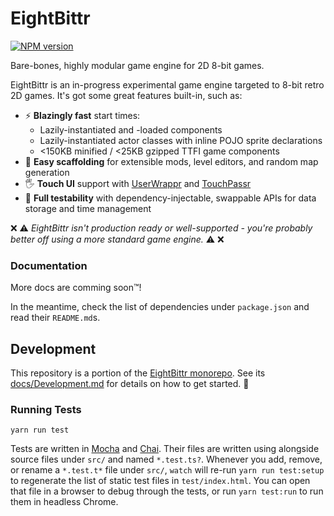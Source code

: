 <!-- Top -->
# EightBittr

[![NPM version](https://badge.fury.io/js/eightbittr.svg)](http://badge.fury.io/js/eightbittr)

Bare-bones, highly modular game engine for 2D 8-bit games.
<!-- /Top -->

EightBittr is an in-progress experimental game engine targeted to 8-bit retro 2D games.
It's got some great features built-in, such as:

-   ⚡ **Blazingly fast** start times:
    -   Lazily-instantiated and -loaded components
    -   Lazily-instantiated actor classes with inline POJO sprite declarations
    -   <150KB minified / <25KB gzipped TTFI game components
-   🔧 **Easy scaffolding** for extensible mods, level editors, and random map generation
-   🖐 **Touch UI** support with [UserWrappr](https://github.com/FullScreenShenanigans/UserWrappr) and [TouchPassr](https://github.com/FullScreenShenanigans/TouchPassr)
-   💉 **Full testability** with dependency-injectable, swappable APIs for data storage and time management

❌ ⚠ _EightBittr isn't production ready or well-supported - you're probably better off using a more standard game engine._ ⚠ ❌

### Documentation

More docs are comming soon™️!

In the meantime, check the list of dependencies under `package.json` and read their `README.md`s.

<!-- Development -->
## Development

This repository is a portion of the [EightBittr monorepo](https://raw.githubusercontent.com/FullScreenShenanigans/EightBittr).
See its [docs/Development.md](../../docs/Development.md) for details on how to get started. 💖

### Running Tests

```shell
yarn run test
```

Tests are written in [Mocha](https://github.com/mochajs/mocha) and [Chai](https://github.com/chaijs/chai).
Their files are written using alongside source files under `src/` and named `*.test.ts?`.
Whenever you add, remove, or rename a `*.test.t*` file under `src/`, `watch` will re-run `yarn run test:setup` to regenerate the list of static test files in `test/index.html`.
You can open that file in a browser to debug through the tests, or run `yarn test:run` to run them in headless Chrome.

<!-- Maps -->
<!-- /Maps -->
<!-- /Development -->
